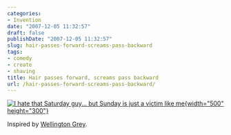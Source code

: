 ```yaml
---
categories:
- Invention
date: "2007-12-05 11:32:57"
draft: false
publishDate: "2007-12-05 11:32:57"
slug: hair-passes-forward-screams-pass-backward
tags:
- comedy
- create
- shaving
title: Hair passes forward, screams pass backward
url: /hair-passes-forward-screams-pass-backward/
---
```

[![I hate that Saturday guy... but Sunday is just a victim like
me](//farm3.staticflickr.com/2080/2088101939_8170cafeda_o.png){width="500"
height="300"}](http://www.flickr.com/photos/joshnunn/2088101939/ "I hate that Saturday guy... but Sunday is just a victim like me by screenbeard, on Flickr")

Inspired by [Wellington Grey](http://wellingtongrey.net).